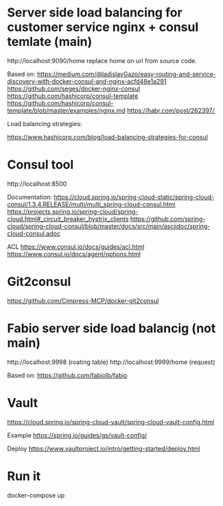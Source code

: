 # Server side load balancing for customer service nginx + consul temlate (main)
http://localhost:9090/home
replace home on url from source code.

Based on:
https://medium.com/@ladislavGazo/easy-routing-and-service-discovery-with-docker-consul-and-nginx-acfd48e1a291
https://github.com/seges/docker-nginx-consul
https://github.com/hashicorp/consul-template
https://github.com/hashicorp/consul-template/blob/master/examples/nginx.md
https://habr.com/post/262397/

Load balancing strategies:

https://www.hashicorp.com/blog/load-balancing-strategies-for-consul


# Consul tool
http://localhost:8500

Documentation:
https://cloud.spring.io/spring-cloud-static/spring-cloud-consul/1.3.4.RELEASE/multi/multi_spring-cloud-consul.html
https://projects.spring.io/spring-cloud/spring-cloud.html#_circuit_breaker_hystrix_clients
https://github.com/spring-cloud/spring-cloud-consul/blob/master/docs/src/main/asciidoc/spring-cloud-consul.adoc

ACL
https://www.consul.io/docs/guides/acl.html
https://www.consul.io/docs/agent/options.html

# Git2consul
https://github.com/Cimpress-MCP/docker-git2consul


# Fabio server side load balancig (not main)
http://localhost:9998 (roating table)
http://localhost:9999/home (request)

Based on:
https://github.com/fabiolb/fabio

# Vault
https://cloud.spring.io/spring-cloud-vault/spring-cloud-vault-config.html

Example
https://spring.io/guides/gs/vault-config/

Deploy
https://www.vaultproject.io/intro/getting-started/deploy.html

# Run it
docker-compose up 
